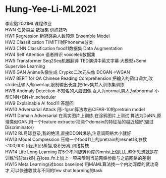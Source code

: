 # Hung-Yee-Li-ML2021
李宏毅2021ML课程作业<br/>
HWN 任务类型 数据集 训练技巧<br/>
HW1 Regression 新冠感染人数预测 Ensemble Model<br/>
HW2 Classification TIMIT11帧Phoneme分类<br/>
HW3 CNN Classification food11数据集 Data Augmentation<br/>
HW4 Self Attention 语者辨识 voxceleb数据集<br/>
HW5 Transformer Seq2Seq机器翻译 TED演讲中英文字幕 大模型+Semi Supervise Learning<br/>
HW6 GAN Anime头像生成 Crypko二次元头像 DCGAN->WGAN<br/>
HW7 BERT for QA Chinese Reading Comprehension 把输入的窗口调大,改stride让输入有overlap,限制输出长度,把dev集并入训练集训练<br/>
HW8 Anomaly Detection 不知名的人脸图像,女人为normal,男人为abnormal 小型CNN+BN+lr_scheduler<br/>
HW9 Explainable AI food11 答题回<br/>
HW10 Adversarial Attack 用i-fgsm算法攻击CIFAR-10的pretrain model<br/>
HW11 Domain Adversarial 在真实图片上训练,在涂鸦图片上测试 算法为DaNN,原理类似GAN,用一个feature extractor把两个domain的特征抽的越近越好(骗过Discriminator)<br/>
HW12 RL月球登录,我的绝活,直接DDQN爆杀,注意调网络大小就好<br/>
HW13 Model Compression 压缩一个food11上的pretrain的resnet18,参数<100,000 用到知识蒸馏,卷积分离,网络剪枝<br/>
HW14 Life Long Learning 在5个不同旋转角度的mnist上做LLL,整体思想就是在训练当前task时,在loss_fn上加上一项来限制当前网络参数与之前网络的差别<br/>
HW15 Meta Learning(过boss baseline) 用MAML算法找一个内功深厚的武功奇才,可以快速收敛与不同的few shot learning的task
